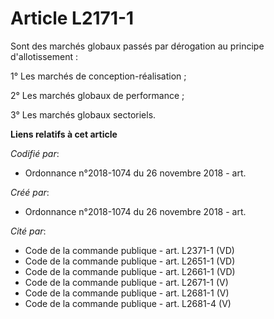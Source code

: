 # Article L2171-1

Sont des marchés globaux passés par dérogation au principe d'allotissement :

1° Les marchés de conception-réalisation ;

2° Les marchés globaux de performance ;

3° Les marchés globaux sectoriels.

**Liens relatifs à cet article**

_Codifié par_:

  - Ordonnance n°2018-1074 du 26 novembre 2018 - art.

_Créé par_:

  - Ordonnance n°2018-1074 du 26 novembre 2018 - art.

_Cité par_:

  - Code de la commande publique - art. L2371-1 (VD)
  - Code de la commande publique - art. L2651-1 (VD)
  - Code de la commande publique - art. L2661-1 (VD)
  - Code de la commande publique - art. L2671-1 (V)
  - Code de la commande publique - art. L2681-1 (V)
  - Code de la commande publique - art. L2681-4 (V)
